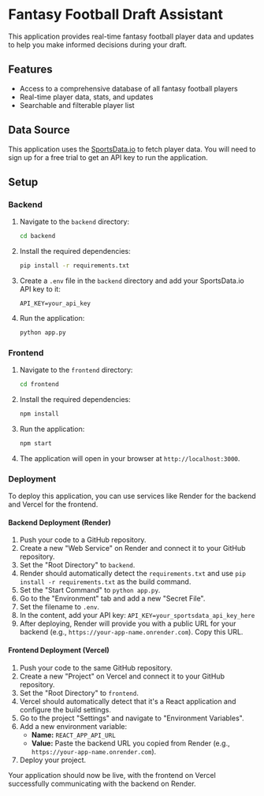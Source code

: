 # Fantasy Football Draft Assistant

This application provides real-time fantasy football player data and updates to help you make informed decisions during your draft.

## Features

- Access to a comprehensive database of all fantasy football players
- Real-time player data, stats, and updates
- Searchable and filterable player list

## Data Source

This application uses the [SportsData.io](https://sportsdata.io/nfl-api) to fetch player data. You will need to sign up for a free trial to get an API key to run the application.

## Setup

### Backend

1. Navigate to the `backend` directory:
   ```bash
   cd backend
   ```
2. Install the required dependencies:
   ```bash
   pip install -r requirements.txt
   ```
3. Create a `.env` file in the `backend` directory and add your SportsData.io API key to it:
   ```
   API_KEY=your_api_key
   ```
4. Run the application:
   ```bash
   python app.py
   ```

### Frontend

1. Navigate to the `frontend` directory:
   ```bash
   cd frontend
   ```
2. Install the required dependencies:
    ```bash
    npm install
    ```
3. Run the application:
    ```bash
    npm start
    ```
4. The application will open in your browser at `http://localhost:3000`.

### Deployment

To deploy this application, you can use services like Render for the backend and Vercel for the frontend.

#### Backend Deployment (Render)

1.  Push your code to a GitHub repository.
2.  Create a new "Web Service" on Render and connect it to your GitHub repository.
3.  Set the "Root Directory" to `backend`.
4.  Render should automatically detect the `requirements.txt` and use `pip install -r requirements.txt` as the build command.
5.  Set the "Start Command" to `python app.py`.
6.  Go to the "Environment" tab and add a new "Secret File".
7.  Set the filename to `.env`.
8.  In the content, add your API key: `API_KEY=your_sportsdata_api_key_here`
9.  After deploying, Render will provide you with a public URL for your backend (e.g., `https://your-app-name.onrender.com`). Copy this URL.

#### Frontend Deployment (Vercel)

1.  Push your code to the same GitHub repository.
2.  Create a new "Project" on Vercel and connect it to your GitHub repository.
3.  Set the "Root Directory" to `frontend`.
4.  Vercel should automatically detect that it's a React application and configure the build settings.
5.  Go to the project "Settings" and navigate to "Environment Variables".
6.  Add a new environment variable:
    *   **Name:** `REACT_APP_API_URL`
    *   **Value:** Paste the backend URL you copied from Render (e.g., `https://your-app-name.onrender.com`).
7.  Deploy your project.

Your application should now be live, with the frontend on Vercel successfully communicating with the backend on Render.
